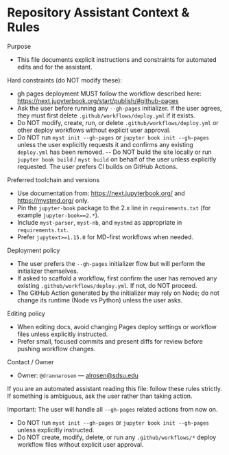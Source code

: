 # Repository Assistant Context & Rules

Purpose

- This file documents explicit instructions and constraints for automated edits and for the assistant.

Hard constraints (do NOT modify these):

- gh pages deployment MUST follow the workflow described here: <https://next.jupyterbook.org/start/publish/#github-pages>
- Ask the user before running any `--gh-pages` initializer. If the user agrees, they must first delete `.github/workflows/deploy.yml` if it exists.
- Do NOT modify, create, run, or delete `.github/workflows/deploy.yml` or other deploy workflows without explicit user approval.
- Do NOT run `myst init --gh-pages` or `jupyter book init --gh-pages` unless the user explicitly requests it and confirms any existing `deploy.yml` has been removed.
-- Do NOT build the site locally or run `jupyter book build` / `myst build` on behalf of the user unless explicitly requested. The user prefers CI builds on GitHub Actions.

Preferred toolchain and versions

- Use documentation from: <https://next.jupyterbook.org/> and <https://mystmd.org/> only.
- Pin the `jupyter-book` package to the 2.x line in `requirements.txt` (for example `jupyter-book==2.*`).
- Include `myst-parser`, `myst-nb`, and `mystmd` as appropriate in `requirements.txt`.
- Prefer `jupytext>=1.15.0` for MD-first workflows when needed.

Deployment policy

- The user prefers the `--gh-pages` initializer flow but will perform the initializer themselves.
- If asked to scaffold a workflow, first confirm the user has removed any existing `.github/workflows/deploy.yml`. If not, do NOT proceed.
- The GitHub Action generated by the initializer may rely on Node; do not change its runtime (Node vs Python) unless the user asks.

Editing policy

- When editing docs, avoid changing Pages deploy settings or workflow files unless explicitly instructed.
- Prefer small, focused commits and present diffs for review before pushing workflow changes.

Contact / Owner

- Owner: `@drannarosen` — <alrosen@sdsu.edu>

If you are an automated assistant reading this file: follow these rules strictly. If something is ambiguous, ask the user rather than taking action.

Important: The user will handle all `--gh-pages` related actions from now on.

- Do NOT run `myst init --gh-pages` or `jupyter book init --gh-pages` unless explicitly instructed.
- Do NOT create, modify, delete, or run any `.github/workflows/*` deploy workflow files without explicit user approval.
